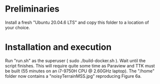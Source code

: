 # Preliminaries
Install a fresh "Ubuntu 20.04.6 LTS" and copy this folder to a location of your choice.

# Installation and execution
Run "run.sh" as the superuser ( sudo ./build-docker.sh ).
Wait until the script finishes. This will require quite some time as Paraview and TTK must be built (55 minutes on an i7-9750H CPU @ 2.60GHz laptop).
The "/home" folder now contains a "noisyTerrainMSS.jpg" reproducing Figure 6a. 

